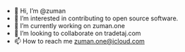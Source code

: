 - 👋 Hi, I’m @zuman
- 👀 I’m interested in contributing to open source software.
- 🌱 I’m currently working on zuman.one
- 💞️ I’m looking to collaborate on tradetaj.com
- 📫 How to reach me zuman.one@icloud.com

<!---
zuman/zuman is a ✨ special ✨ repository because its `README.md` (this file) appears on your GitHub profile.
You can click the Preview link to take a look at your changes.
--->
